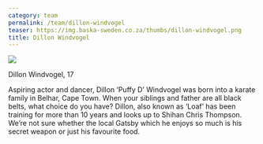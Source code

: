```yaml
---
category: team
permalink: /team/dillon-windvogel
teaser: https://img.baska-sweden.co.za/thumbs/dillon-windvogel.png
title: Dillon Windvogel
---
```


[<img src="https://img.baska-sweden.co.za/resized/dillon-windvogel.png" />](https://img.baska-sweden.co.za/original/dillon-windvogel.png)

Dillon Windvogel, 17

Aspiring actor and dancer, Dillon ‘Puffy D’ Windvogel was born into a karate family in Belhar, Cape Town. When your siblings and father are all black belts, what choice do you have? Dillon, also known as ‘Loaf’ has been training for more than 10 years and looks up to Shihan Chris Thompson. We’re not sure whether the local Gatsby which he enjoys so much is his secret weapon or just his favourite food.

<!--
[Questionnare Answers](https://drive.google.com/open?id=1q60wRv8T-FfrQbNrVCRIeJsOvlz4UCXnpyFWDq1dGys)
-->
